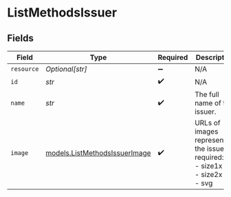 # ListMethodsIssuer


## Fields

| Field                                                                           | Type                                                                            | Required                                                                        | Description                                                                     | Example                                                                         |
| ------------------------------------------------------------------------------- | ------------------------------------------------------------------------------- | ------------------------------------------------------------------------------- | ------------------------------------------------------------------------------- | ------------------------------------------------------------------------------- |
| `resource`                                                                      | *Optional[str]*                                                                 | :heavy_minus_sign:                                                              | N/A                                                                             |                                                                                 |
| `id`                                                                            | *str*                                                                           | :heavy_check_mark:                                                              | N/A                                                                             | ideal_ABNANL2A                                                                  |
| `name`                                                                          | *str*                                                                           | :heavy_check_mark:                                                              | The full name of the issuer.                                                    | ING Bank                                                                        |
| `image`                                                                         | [models.ListMethodsIssuerImage](../models/listmethodsissuerimage.md)            | :heavy_check_mark:                                                              | URLs of images representing the issuer.<br/>required:<br/>  - size1x<br/>  - size2x<br/>  - svg |                                                                                 |
